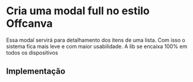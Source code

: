 # Cria uma modal full no estilo Offcanva
Essa modal servirá para detalhamento dos itens de uma lista.
Com isso o sistema fica mais leve e com maior usabilidade. A lib
se encaixa 100% em todos os dispositivos

## Implementação

